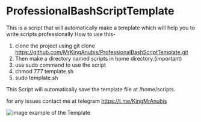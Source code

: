 # ProfessionalBashScriptTemplate
This is a script that will automatically make a template which will help you to write scripts professionally
How to use this-
1. clone the project using git clone https://github.com/MrKingAnubis/ProfessionalBashScriptTemplate.git
2. Then make a directory named scripts in home directory.(important)
3. use sudo command to use the script
4. chmod 777 template.sh
5. sudo template.sh

This Script will automatically save the template file at /home/scripts.

for any issues contact me at telegram
https://t.me/KingMrAnubis

![image](https://user-images.githubusercontent.com/109304455/179044675-fd0324dd-3187-4d8f-8182-f55b81364305.png)
example of the Template
